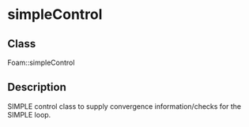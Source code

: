 # simpleControl 
## Class
Foam::simpleControl

## Description
SIMPLE control class to supply convergence information/checks for
the SIMPLE loop.

